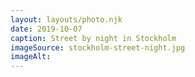 ```yaml
---
layout: layouts/photo.njk
date: 2019-10-07
caption: Street by night in Stockholm
imageSource: stockholm-street-night.jpg
imageAlt:
---
```

